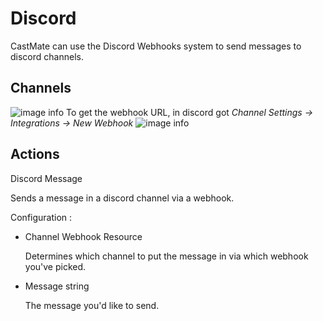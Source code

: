 # Discord
CastMate can use the Discord Webhooks system to send messages to discord channels.

## Channels
![image info](https://www.castmate.io/docs/plugins/discord/webhook-resource.png)
To get the webhook URL, in discord got *Channel Settings -> Integrations -> New Webhook*
![image info](https://www.castmate.io/docs/plugins/discord/create-webhook.gif)

## Actions

<div class="card" style="--main-color: rgb(114, 137, 218); --background-color: rgb(16, 26, 61); --dark-color: rgb(27, 43, 101); --light-color: rgb(32, 52, 122);">
    <a class="name"><span class="mdi mdi-message"></span>Discord Message</a>
    <div class="content">
        <p class="description">Sends a message in a discord channel via a webhook.</p>
        <p class="configText">Configuration :</p>
        <ul>
            <li>
                <div>
                    <a class="name">Channel</a>
                    <a class="tag">Webhook Resource</a>
                </div>
                <p>Determines which channel to put the message in via which webhook you've picked.</p>
            </li>
            <li>
                <div>
                    <a class="name">Message</a>
                    <a class="tag scriptable">string</a>
                </div>
                <p>The message you'd like to send.</p>
            </li>
        </ul>
    </div>
</div>